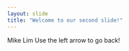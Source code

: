 ```yaml
---
layout: slide
title: "Welcome to our second slide!"
---
```

Mike Lim
Use the left arrow to go back!

